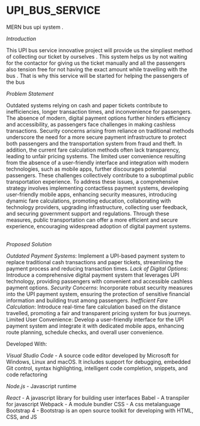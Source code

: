 # UPI_BUS_SERVICE
MERN bus upi system .

*Introduction*


This UPI bus service innovative project will
provide us the simpliest method of collecting
our ticket by ourselves . This system helps us
by not waiting for the contactor for giving us
the ticket manually and all the passengers
also tension free for not having the exact
amount while travelling with the bus . That is
why this service will be started for helping the
passengers of the bus




*Problem Statement*


 Outdated systems relying on cash and paper tickets contribute to inefficiencies, longer transaction times, and inconvenience for passengers. The absence of modern, digital payment options further hinders efficiency and accessibility, as passengers face challenges in making cashless transactions. Security concerns arising from reliance on traditional methods underscore the need for a more secure payment infrastructure to protect both passengers and the transportation system from fraud and theft. In addition, the current fare calculation methods often lack transparency, leading to unfair pricing systems. The limited user convenience resulting from the absence of a user-friendly interface and integration with modern technologies, such as mobile apps, further discourages potential passengers. These challenges collectively contribute to a suboptimal public transportation experience. To address these issues, a comprehensive strategy involves implementing contactless payment systems, developing user-friendly mobile apps, enhancing security measures, introducing dynamic fare calculations, promoting education, collaborating with technology providers, upgrading infrastructure, collecting user feedback, and securing government support and regulations. Through these measures, public transportation can offer a more efficient and secure experience, encouraging widespread adoption of digital payment systems.
 


*Proposed Solution*


*Outdated Payment Systems*:
 Implement a UPI-based payment system to replace traditional cash transactions and paper tickets, streamlining the payment process and reducing transaction times.
*Lack of Digital Options*:
 Introduce a comprehensive digital payment system that leverages UPI technology, providing passengers with convenient and accessible cashless payment options.
*Security Concerns*:
 Incorporate robust security measures into the UPI payment system, ensuring the protection of sensitive financial information and building trust among passengers.
*Inefficient Fare Calculation*:
 Introduce real-time fare calculation based on the distance travelled, promoting a fair and transparent pricing system for bus journeys.
Limited User Convenience:
 Develop a user-friendly interface for the UPI payment system and integrate it with dedicated mobile apps, enhancing route planning, schedule checks, and overall user convenience.



Developed With:


*Visual Studio Code* - A source code editor developed by Microsoft for Windows, Linux and macOS. It includes support for debugging, embedded Git control, syntax highlighting, intelligent code completion, snippets, and code refactoring

*Node.js* - Javascript runtime

*React* - A javascript library for building user interfaces
Babel - A transpiler for javascript
Webpack - A module bundler
CSS - A css metalanguage
Bootstrap 4 - Bootstrap is an open source toolkit for developing with HTML, CSS, and JS
